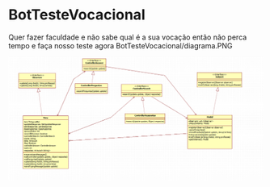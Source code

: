 # BotTesteVocacional
Quer fazer faculdade e não sabe qual é a sua vocação então não perca tempo e faça nosso teste agora
BotTesteVocacional/diagrama.PNG

![Diagrama](https://github.com/RodrigoRGRB/BotTesteVocacional/blob/master/diagrama.PNG?raw=true)
